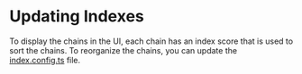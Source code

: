 # Updating Indexes

To display the chains in the UI, each chain has an index score that is used to sort the chains. To reorganize the chains, you can update the [index.config.ts](../data/index.config.ts) file.